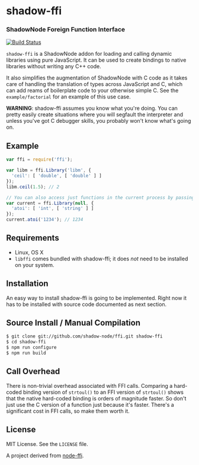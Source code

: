 # shadow-ffi

### ShadowNode Foreign Function Interface
[![Build Status](https://travis-ci.com/shadow-node/ffi.svg?branch=master)](https://travis-ci.com/shadow-node/ffi)

`shadow-ffi` is a ShadowNode addon for loading and calling dynamic libraries using
pure JavaScript. It can be used to create bindings to native libraries without
writing any C++ code.

It also simplifies the augmentation of ShadowNode with C code as it takes care of
handling the translation of types across JavaScript and C, which can add reams
of boilerplate code to your otherwise simple C. See the `example/factorial`
for an example of this use case.

**WARNING**: shadow-ffi assumes you know what you're doing. You can pretty easily
create situations where you will segfault the interpreter and unless you've got
C debugger skills, you probably won't know what's going on.

## Example

``` js
var ffi = require('ffi');

var libm = ffi.Library('libm', {
  'ceil': [ 'double', [ 'double' ] ]
});
libm.ceil(1.5); // 2

// You can also access just functions in the current process by passing a null
var current = ffi.Library(null, {
  'atoi': [ 'int', [ 'string' ] ]
});
current.atoi('1234'); // 1234
```

## Requirements

 * Linux, OS X
 * `libffi` comes bundled with shadow-ffi; it does *not* need to be installed on your system.

## Installation

An easy way to install shadow-ffi is going to be implemented. Right now it has to be installed with source code documented as next section.

## Source Install / Manual Compilation

``` bash
$ git clone git://github.com/shadow-node/ffi.git shadow-ffi
$ cd shadow-ffi
$ npm run configure
$ npm run build
```

## Call Overhead

There is non-trivial overhead associated with FFI calls. Comparing a hard-coded
binding version of `strtoul()` to an FFI version of `strtoul()` shows that the
native hard-coded binding is orders of magnitude faster. So don't just use the
C version of a function just because it's faster. There's a significant cost in
FFI calls, so make them worth it.

## License

MIT License. See the `LICENSE` file.

A project derived from [node-ffi](https://github.com/node-ffi/node-ffi).
